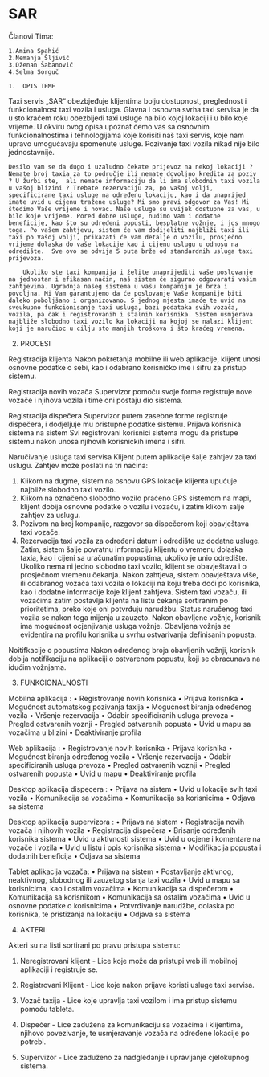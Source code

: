 # SAR
Članovi Tima:

    1.Amina Spahić 
    2.Nemanja Šljivić 
    3.Dženan Šabanović
    4.Selma Sorguč 
    
    1.	OPIS TEME

Taxi servis „SAR“  obezbjeđuje klijentima bolju dostupnost, preglednost  i funkcionalnost taxi vozila i usluga. Glavna i osnovna svrha taxi servisa je da u sto kraćem roku obezbijedi taxi usluge na bilo kojoj lokaciji i u bilo koje vrijeme. U okviru ovog opisa upoznat ćemo vas sa osnovnim funkcionalnostima i tehnologijama koje korisiti naš taxi servis, koje nam upravo umogućavaju spomenute usluge. Pozivanje taxi vozila nikad nije bilo jednostavnije. 

 	Desilo vam se da dugo i uzaludno čekate prijevoz na nekoj lokaciji ? Nemate broj taxia za to područje ili nemate dovoljno kredita za poziv ? U žurbi ste,  ali nemate informaciju da li ima slobodnih taxi vozila u vašoj blizini ? Trebate rezervaciju za, po vašoj volji, specificirane taxi usluge na određenu lokaciju, kao i da unaprijed imate uvid u cijenu tražene usluge? Mi smo pravi odgovor za Vas! Mi  štedimo Vaše vrijeme i novac. Naše usluge su uvijek dostupne za vas, u bilo koje vrijeme. Pored dobre usluge, nudimo Vam i dodatne beneficije, kao što su određeni popusti, besplatne vožnje, i jos mnogo toga. Po vašem zahtjevu, sistem će vam dodijeliti najbliži taxi ili taxi po Vašoj volji, prikazati će vam detalje o vozilu, prosječno vrijeme dolaska do vaše lokacije kao i cijenu uslugu u odnosu na odredište.  Sve ovo se odvija 5 puta brže od standardnih usluga taxi prijevoza.

        Ukoliko ste taxi kompanija i želite unaprijediti vaše poslovanje na jednostan i efikasan način, naš sistem će sigurno odgovarati vašim zahtjevima. Ugradnja našeg sistema u vašu kompaniju je brza i povoljna. Mi Vam garantujemo da će poslovanje Vaše kompanije biti daleko poboljšano i organizovano. S jednog mjesta imaće te uvid na sveukupno funkcionisanje taxi usluga, bazi podataka svih vozača, vozila, pa čak i registrovanih i stalnih korisnika. Sistem usmjerava najbliže slobodno taxi vozilo ka lokaciji na kojoj se nalazi klijent koji je naručioc u cilju sto manjih troškova i što kraćeg vremena.
	


2.	PROCESI

Registracija klijenta
Nakon pokretanja mobilne ili web aplikacije, klijent  unosi osnovne podatke o sebi, kao i odabrano korisničko ime i šifru za pristup sistemu. 

Registracija novih vozača
Supervizor pomoću svoje forme registruje nove vozače i njihova vozila i time oni postaju dio sistema.


Registracija dispečera
Supervizor putem zasebne forme registruje dispečera, i dodjeljuje mu pristupne podatke sistemu.
Prijava korisnika sistema na sistem
Svi registrovani korisnici sistema mogu da pristupe sistemu nakon unosa njihovih korisnickih imena i šifri.

Naručivanje usluga taxi servisa
Klijent putem aplikacije šalje zahtjev za taxi uslugu. Zahtjev može poslati na tri načina:
1.	Klikom na dugme, sistem na osnovu GPS lokacije klijenta upućuje najbliže slobodno taxi vozilo.
2.	Klikom na označeno slobodno vozilo praćeno GPS sistemom na mapi, klijent dobija osnovne podatke o vozilu i vozaču, i zatim klikom salje zahtjev za uslugu. 
3.	Pozivom na broj kompanije, razgovor sa dispečerom koji obavještava taxi vozače. 
4.	Rezervacija taxi vozila za određeni datum i odredište uz dodatne usluge.
Zatim, sistem šalje povratnu informaciju klijentu o vremenu dolaska taxia, kao i cijeni sa uračunatim popustima, ukoliko je unio odredište. Ukoliko nema ni jedno slobodno taxi vozilo, klijent se obavještava i o prosječnom vremenu čekanja.
Nakon zahtjeva, sistem obavještava više, ili odabranog vozača taxi vozila o lokaciji na koju treba doći po korisnika, kao i dodatne informacije koje klijent zahtjeva. Sistem taxi vozaču, ili vozačima zatim postavlja klijenta na listu čekanja sortiranim po prioritetima, preko koje oni potvrđuju narudžbu. Status naručenog taxi vozila se nakon toga mijenja u zauzeto.
Nakon obavljene vožnje, korisnik ima mogućnost ocjenjivanja usluga vožnje. Obavljena vožnja se evidentira na profilu korisnika u svrhu ostvarivanja definisanih popusta.

Noitifkacije o popustima 
Nakon određenog broja obavljenih vožnji, korisnik dobija notifikaciju na aplikaciji o ostvarenom popustu, koji se obracunava na idućim vožnjama. 


3.	FUNKCIONALNOSTI

Mobilna aplikacija : 
•	Registrovanje novih korisnika
•	Prijava korisnika
•	Mogućnost automatskog pozivanja taxija
•	Mogućnost biranja određenog vozila
•	Vršenje rezervacija
•	Odabir specificiranih usluga prevoza
•	Pregled ostvarenih voznji
•	Pregled ostvarenih popusta
•	Uvid u mapu sa vozačima u blizini
•	Deaktiviranje profila

Web aplikacija : 
•	Registrovanje novih korisnika
•	Prijava korisnika
•	Mogućnost biranja određenog vozila
•	Vršenje rezervacija
•	Odabir specificiranih usluga prevoza
•	Pregled ostvarenih voznji
•	Pregled ostvarenih popusta
•	Uvid u mapu 
•	Deaktiviranje profila


Desktop aplikacija dispecera : 
•	Prijava na sistem
•	Uvid u lokacije svih taxi vozila
•	Komunikacija sa vozačima
•	Komunikacija sa korisnicima
•	Odjava sa sistema

Desktop aplikacija supervizora :
•	Prijava na sistem
•	Registracija novih vozača i njihovih vozila
•	Registracija dispečera
•	Brisanje određenih korisnika sistema
•	Uvid u aktivnosti sistema
•	Uvid u ocjene i komentare na vozače i vozila
•	Uvid u listu i opis korisnika sistema
•	Modifikacija popusta i dodatnih beneficija
•	Odjava sa sistema

Tablet aplikacija vozača:
•	Prijava na sistem
•	Postavljanje aktivnog, neaktivnog, slobodnog ili zauzetog stanja taxi vozila
•	Uvid u mapu sa korisnicima, kao i ostalim vozačima
•	Komunikacija sa dispečerom
•	Komunikacija sa korisnikom
•	Komunikacija sa ostalim vozačima
•	Uvid u osnovne podatke o korisnicima
•	Potvrđivanje narudžbe, dolaska po korisnika, te pristizanja na lokaciju
•	Odjava sa sistema


4.	AKTERI

Akteri su na listi sortirani po pravu pristupa sistemu:

1.	Neregistrovani klijent - Lice koje može da pristupi web ili mobilnoj aplikaciji i registruje se.

2.	Registrovani Klijent - Lice koje nakon prijave koristi usluge taxi servisa.

3.	Vozač taxija - Lice koje upravlja taxi vozilom i ima pristup sistemu pomoću tableta.

4.	Dispečer - Lice zadužena za komunikaciju sa vozačima i klijentima, njihovo povezivanje, te usmjeravanje vozača na određene lokacije po potrebi.

5.	Supervizor - Lice zaduženo za nadgledanje i upravljanje cjelokupnog sistema.



